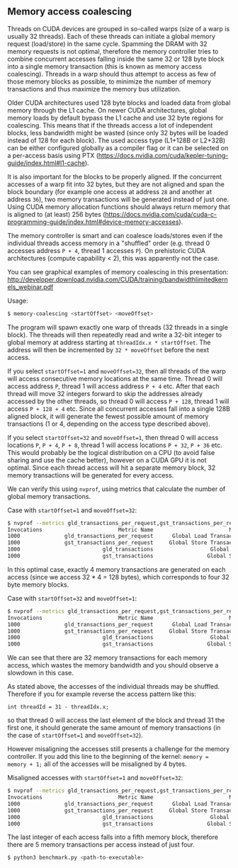 ## Memory access coalescing
Threads on CUDA devices are grouped in so-called warps (size of a warp is usually 32 threads).
Each of these threads can initiate a global memory request (load/store) in the same cycle.
Spamming the DRAM with 32 memory requests is not optimal, therefore the memory controller tries
to combine concurrent accesses falling inside the same 32 or 128 byte block into a single
memory transaction (this is known as memory access coalescing). Threads in a warp should thus
attempt to access as few of those memory blocks as possible, to minimize the number of 
memory transactions and thus maximize the memory bus utilization.

Older CUDA architectures used 128 byte blocks and loaded data from global memory through the
L1 cache. On newer CUDA architectures, global memory loads by default bypass the L1 cache and
use 32 byte regions for coalescing. This means that if the threads access a lot of independent blocks, less
bandwidth might be wasted (since only 32 bytes will be loaded instead of 128 for each block).
The used access type (L1+128B or L2+32B) can be either configured globally as a compiler flag
or it can be selected on a per-access basis using PTX
(https://docs.nvidia.com/cuda/kepler-tuning-guide/index.html#l1-cache).

It is also important for the blocks to be properly aligned. If the concurrent accesses of a warp
fit into 32 bytes, but they are not aligned and span the block boundary
(for example one access at address `28` and another at address `36`), two memory transactions will
be generated instead of just one. Using CUDA memory allocation functions should always return
memory that is aligned to (at least) 256 bytes
(https://docs.nvidia.com/cuda/cuda-c-programming-guide/index.html#device-memory-accesses).

The memory controller is smart and can coalesce loads/stores even if the individual threads
access memory in a "shuffled" order (e.g. thread 0 accesses address `P + 4`, thread 1 accesses `P`).
On prehistoric CUDA architectures (compute capability < 2), this was apparently not the case.

You can see graphical examples of memory coalescing in this presentation:
http://developer.download.nvidia.com/CUDA/training/bandwidthlimitedkernels_webinar.pdf

Usage:
```bash
$ memory-coalescing <startOffset> <moveOffset>
```

The program will spawn exactly one warp of threads (32 threads in a single block). The threads will
then repeatedly read and write a 32-bit integer to global memory at address starting
at `threadIdx.x * startOffset`. The address will then be incremented by `32 * moveOffset` before the next access.

If you select `startOffset=1` and `moveOffset=32`, then all threads of the warp will access consecutive
memory locations at the same time. Thread 0 will access address `P`, thread 1 will access address
`P + 4` etc. After that each thread will move 32 integers forward to skip the addresses already accessed
by the other threads, so thread 0 will access `P + 128`, thread 1 will access `P + 128 + 4` etc.
Since all concurrent accesses fall into a single 128B aligned block, it will generate the fewest
possible amount of memory transactions (1 or 4, depending on the access type described above).

If you select `startOffset=32` and `moveOffset=1`, then thread 0 will access locations `P`, `P + 4`,
`P + 8`, thread 1 will access locations `P + 32`, `P + 36` etc. This would probably be the logical
distribution on a CPU (to avoid false sharing and use the cache better), however on a CUDA GPU it
is not optimal. Since each thread access will hit a separate memory block, 32 memory transactions
will be generated for every access.

We can verify this using `nvprof`, using metrics that calculate the number of global memory transactions.

Case with `startOffset=1` and `moveOffset=32`:
```bash
$ nvprof --metrics gld_transactions_per_request,gst_transactions_per_request,gld_transactions,gst_transactions ./memory-coalescing 1 32
Invocations                        Metric Name                        Metric Description         Min         Max         Avg
1000              gld_transactions_per_request      Global Load Transactions Per Request    4.000000    4.000000    4.000000
1000              gst_transactions_per_request     Global Store Transactions Per Request    4.000000    4.000000    4.000000
1000                          gld_transactions                  Global Load Transactions        4000        4000        4000
1000                          gst_transactions                 Global Store Transactions        4000        4000        4000
```

In this optimal case, exactly 4 memory transactions are generated on each access (since we access 32 * 4 = 128 bytes),
which corresponds to four 32 byte memory blocks.

Case with `startOffset=32` and `moveOffset=1`:
```bash
$ nvprof --metrics gld_transactions_per_request,gst_transactions_per_request,gld_transactions,gst_transactions ./memory-coalescing 32 1
Invocations                        Metric Name                        Metric Description         Min         Max         Avg
1000              gld_transactions_per_request      Global Load Transactions Per Request   32.000000   32.000000   32.000000
1000              gst_transactions_per_request     Global Store Transactions Per Request   32.000000   32.000000   32.000000
1000                          gld_transactions                  Global Load Transactions       32000       32000       32000
1000                          gst_transactions                 Global Store Transactions       32000       32000       32000
```

We can see that there are 32 memory transactions for each memory access, which wastes the memory bandwidth and you should
observe a slowdown in this case.

As stated above, the accesses of the individual threads may be shuffled. Therefore if you for example reverse the access
pattern like this:

`int threadId = 31 - threadIdx.x;`

so that thread 0 will access the last element of the block and thread 31 the first one, it should generate the same amount
of memory transactions (in the case of `startOffset=1` and `moveOffset=32`).

However misaligning the accesses still presents a challenge for the memory controller. If you add this line to the beginning
of the kernel:
`memory = memory + 1;`
all of the accesses will be misaligned by 4 bytes.

Misaligned accesses with `startOffset=1` and `moveOffset=32`:
```bash
$ nvprof --metrics gld_transactions_per_request,gst_transactions_per_request,gld_transactions,gst_transactions ./memory-coalescing 1 32
Invocations                        Metric Name                        Metric Description         Min         Max         Avg
1000              gld_transactions_per_request      Global Load Transactions Per Request    4.970500    4.970500    4.970500
1000              gst_transactions_per_request     Global Store Transactions Per Request    5.000000    5.000000    5.000000
1000                          gld_transactions                  Global Load Transactions       19882       19882       19882
1000                          gst_transactions                 Global Store Transactions       20000       20000       20000
```

The last integer of each access falls into a fifth memory block, therefore there are 5 memory transactions per access
instead of just four.

```bash
$ python3 benchmark.py <path-to-executable>
```
